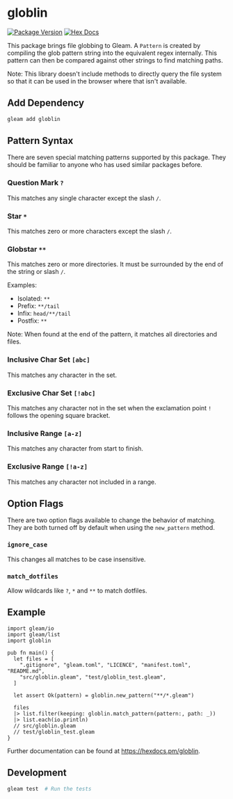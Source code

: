 # globlin

[![Package Version](https://img.shields.io/hexpm/v/globlin)](https://hex.pm/packages/globlin)
[![Hex Docs](https://img.shields.io/badge/hex-docs-ffaff3)](https://hexdocs.pm/globlin/)

This package brings file globbing to Gleam. A `Pattern` is created by compiling the glob pattern string into the equivalent regex internally. This pattern can then be compared against other strings to find matching paths.

Note: This library doesn't include methods to directly query the file system so that it can be used in the browser where that isn't available.

## Add Dependency

```sh
gleam add globlin
```

## Pattern Syntax

There are seven special matching patterns supported by this package. They should be familiar to anyone who has used similar packages before.

### Question Mark `?`

This matches any single character except the slash `/`.

### Star `*`

This matches zero or more characters except the slash `/`.

### Globstar `**`

This matches zero or more directories. It must be surrounded by the end of the string or slash `/`.

Examples:
- Isolated: `**`
- Prefix: `**/tail`
- Infix: `head/**/tail`
- Postfix: `**`

Note: When found at the end of the pattern, it matches all directories and files.

### Inclusive Char Set `[abc]`

This matches any character in the set.

### Exclusive Char Set `[!abc]`

This matches any character not in the set when the exclamation point `!` follows the opening square bracket.

### Inclusive Range `[a-z]`

This matches any character from start to finish.

### Exclusive Range `[!a-z]`

This matches any character not included in a range.

## Option Flags

There are two option flags available to change the behavior of matching. They are both turned off by default when using the `new_pattern` method.

### `ignore_case`

This changes all matches to be case insensitive.

### `match_dotfiles`

Allow wildcards like `?`, `*` and `**` to match dotfiles.

## Example

```gleam
import gleam/io
import gleam/list
import globlin

pub fn main() {
  let files = [
    ".gitignore", "gleam.toml", "LICENCE", "manifest.toml", "README.md",
    "src/globlin.gleam", "test/globlin_test.gleam",
  ]

  let assert Ok(pattern) = globlin.new_pattern("**/*.gleam")

  files
  |> list.filter(keeping: globlin.match_pattern(pattern:, path: _))
  |> list.each(io.println)
  // src/globlin.gleam
  // test/globlin_test.gleam
}
```

Further documentation can be found at <https://hexdocs.pm/globlin>.

## Development

```sh
gleam test  # Run the tests
```

